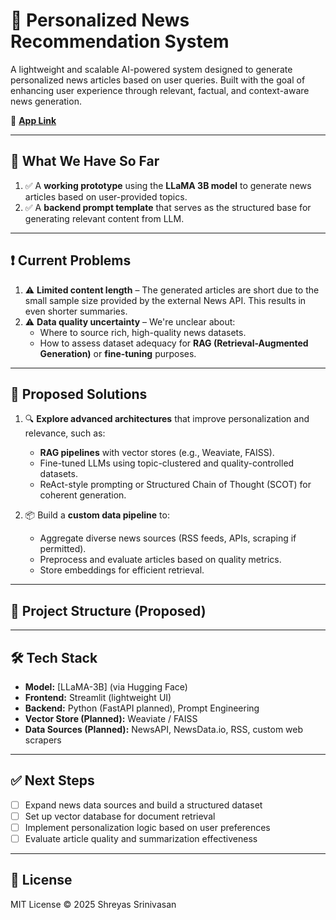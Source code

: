 # 📰 Personalized News Recommendation System

A lightweight and scalable AI-powered system designed to generate personalized news articles based on user queries. Built with the goal of enhancing user experience through relevant, factual, and context-aware news generation.

🔗 **[App Link](https://personalized-news-recommendation-system.streamlit.app/)**

---

## 🚀 What We Have So Far

1. ✅ A **working prototype** using the **LLaMA 3B model** to generate news articles based on user-provided topics.
2. ✅ A **backend prompt template** that serves as the structured base for generating relevant content from LLM.

---

## ❗ Current Problems

1. ⚠️ **Limited content length** – The generated articles are short due to the small sample size provided by the external News API. This results in even shorter summaries.
2. ⚠️ **Data quality uncertainty** – We're unclear about:
   - Where to source rich, high-quality news datasets.
   - How to assess dataset adequacy for **RAG (Retrieval-Augmented Generation)** or **fine-tuning** purposes.

---

## 🧠 Proposed Solutions

1. 🔍 **Explore advanced architectures** that improve personalization and relevance, such as:
   - **RAG pipelines** with vector stores (e.g., Weaviate, FAISS).
   - Fine-tuned LLMs using topic-clustered and quality-controlled datasets.
   - ReAct-style prompting or Structured Chain of Thought (SCOT) for coherent generation.

2. 📦 Build a **custom data pipeline** to:
   - Aggregate diverse news sources (RSS feeds, APIs, scraping if permitted).
   - Preprocess and evaluate articles based on quality metrics.
   - Store embeddings for efficient retrieval.

---

## 📁 Project Structure (Proposed)




---

## 🛠 Tech Stack

- **Model:** [LLaMA-3B] (via Hugging Face)
- **Frontend:** Streamlit (lightweight UI)
- **Backend:** Python (FastAPI planned), Prompt Engineering
- **Vector Store (Planned):** Weaviate / FAISS
- **Data Sources (Planned):** NewsAPI, NewsData.io, RSS, custom web scrapers

---

## ✅ Next Steps

- [ ] Expand news data sources and build a structured dataset
- [ ] Set up vector database for document retrieval
- [ ] Implement personalization logic based on user preferences
- [ ] Evaluate article quality and summarization effectiveness

---

## 📃 License

MIT License © 2025 Shreyas Srinivasan


